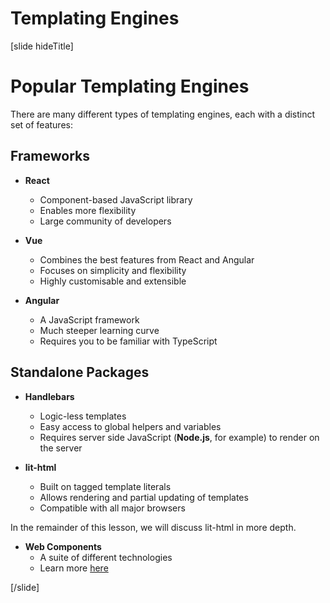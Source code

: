 # Templating Engines

[slide hideTitle]

# Popular Templating Engines

There are many different types of templating engines, each with a distinct set of features:

## Frameworks  

- **React**
    - Component-based JavaScript library
    - Enables more flexibility
    - Large community of developers

- **Vue**
    - Combines the best features from React and Angular
    - Focuses on simplicity and flexibility
    - Highly customisable and extensible

- **Angular**
    - A JavaScript framework
    - Much steeper learning curve
    - Requires you to be familiar with TypeScript


## Standalone Packages

- **Handlebars**
    - Logic\-less templates
    - Easy access to global helpers and variables
    - Requires server side JavaScript \(**Node.js**, for example\) to render on the server

- **lit-html**
    - Built on tagged template literals
    - Allows rendering and partial updating of templates
    - Compatible with all major browsers

In the remainder of this lesson, we will discuss lit-html in more depth.

- **Web Components**
    - A suite of different technologies
    - Learn more [here](https://developer.mozilla.org/en-US/docs/Web/Web_Components)

[/slide]